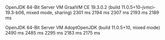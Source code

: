 OpenJDK 64-Bit Server VM GraalVM CE 19.3.0.2 (build 11.0.5+10-jvmci-19.3-b06, mixed mode, sharing)
2301 ms
2194 ms
2307 ms
2193 ms
2189 ms

OpenJDK 64-Bit Server VM AdoptOpenJDK (build 11.0.5+10, mixed mode)
2490 ms
2485 ms
2295 ms
2183 ms
2175 ms